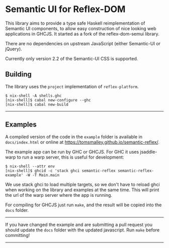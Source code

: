 # Semantic UI for Reflex-DOM

This library aims to provide a type safe Haskell reimplementation of Semantic UI components, to allow easy construction of nice looking web applications in GHCJS. It started as a fork of the reflex-dom-semui library.

There are no dependencies on upstream JavaScript (either Semantic-UI or jQuery).

Currently only version 2.2 of the Semantic-UI CSS is supported.

## Building

The library uses the `project` implementation of `reflex-platform`.

    $ nix-shell -A shells.ghc
    [nix-shell]$ cabal new-configure --ghc
    [nix-shell]$ cabal new-build

---

## Examples

A compiled version of the code in the `example` folder is available in `docs/index.html` or online at https://tomsmalley.github.io/semantic-reflex/.

The example app can be run by GHC or GHCJS. For GHC it uses jsaddle-warp to run
a warp server, this is useful for development:

    $ nix-shell --attr env
    [nix-shell]$ ghcid -c 'stack ghci semantic-reflex semantic-reflex-example' -W -T Main.main

We use stack ghci to load multiple targets, so we don't have to reload ghci when
working on the library and examples at the same time.
This will print the url of the warp server where the app is running.

For compiling for GHCJS just run `make`, and the result will be copied into the
`docs` folder.

---

If you have changed the example and are submitting a pull request you should
update the `docs` folder with the updated javascript. Run `make` before
committing!

---
